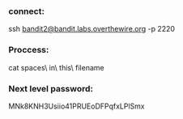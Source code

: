 ### connect:
ssh bandit2@bandit.labs.overthewire.org -p 2220

### Proccess:

cat spaces\ in\ this\ filename

### Next level password:
MNk8KNH3Usiio41PRUEoDFPqfxLPlSmx
